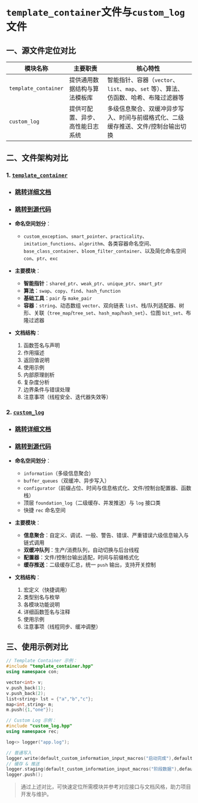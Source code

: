 # `template_container`文件与`custom_log`文件
## 一、源文件定位对比

| 模块名称                 | 主要职责             | 核心特性                                                                          |
| -------------------- | ---------------- | ----------------------------------------------------------------------------- |
| `template_container` | 提供通用数据结构与算法模板库   | 智能指针、容器（`vector`、`list`、`map`、`set` 等）、算法、仿函数、哈希、布隆过滤器等  |
| `custom_log`         | 提供可配置、异步、高性能日志系统 | 多级信息聚合、双缓冲异步写入、时间与前缀格式化、二级缓存推送、文件/控制台输出切换                                     |
## 二、文件架构对比

### 1. [`template_container`](custom_libraries/template_container.hpp)
* ### [**跳转详细文档**](custom_libraries/template_container.md)
* ### [**跳转到源代码**](custom_libraries/template_container.hpp)
* **命名空间划分**：

  * `custom_exception`、`smart_pointer`、`practicality`、`imitation_functions`、`algorithm`、各类容器命名空间、`base_class_container`、`bloom_filter_container`、以及简化命名空间 `con`、`ptr`、`exc`
* **主要模块**：

  * **智能指针**：`shared_ptr`、`weak_ptr`、`unique_ptr`、`smart_ptr`
  * **算法**：`swap`、`copy`、`find`、`hash_function`
  * **基础工具**：`pair` 与 `make_pair`
  * **容器**：`string`、动态数组 `vector`、双向链表 `list`、栈/队列适配器、树形、关联（`tree_map`/`tree_set`、`hash_map`/`hash_set`）、位图 `bit_set`、布隆过滤器
* **文档结构**：

  1. 函数签名与声明
  2. 作用描述
  3. 返回值说明
  4. 使用示例
  5. 内部原理剖析
  6. 复杂度分析
  7. 边界条件与错误处理
  8. 注意事项（线程安全、迭代器失效等）

### 2. [`custom_log`](custom_libraries/custom_logs.hpp)
* ### [**跳转详细文档**](custom_libraries/custom_logs.md)
* ### [**跳转到源代码**](custom_libraries/custom_logs.hpp)
* **命名空间划分**：

  * `information`（多级信息聚合）
  * `buffer_queues`（双缓冲、异步写入）
  * `configurator`（前缀占位、时间与信息格式化、文件/控制台配置器、函数栈）
  * 顶层 `foundation_log`（二级缓存、并发推送）与 `log` 接口类
  * 快捷 `rec` 命名空间
* **主要模块**：

  * **信息聚合**：自定义、调试、一般、警告、错误、严重错误六级信息输入与链式调用
  * **双缓冲队列**：生产/消费队列，自动切换与后台线程
  * **配置器**：文件/控制台输出适配，时间与前缀格式化
  * **缓存推送**：二级缓存汇总，统一 `push` 输出，支持开关控制
* **文档结构**：

  1. 宏定义（快捷调用）
  2. 类型别名与枚举
  3. 各模块功能说明
  4. 详细函数签名与注释
  5. 使用示例
  6. 注意事项（线程同步、缓冲调整）

## 三、使用示例对比

```cpp
// Template Container 示例：
#include "template_container.hpp"
using namespace con;

vector<int> v;
v.push_back(1);
v.push_back(2);
list<string> lst = {"a","b","c"};
map<int,string> m;
m.push({1,"one"});
```

```cpp
// Custom Log 示例：
#include "custom_log.hpp"
using namespace rec;

log<> logger("app.log");

// 普通写入
logger.write(default_custom_information_input_macros("启动完成"),default_timestamp_macros);
// 缓存 & 推送
logger.staging(default_custom_information_input_macros("阶段数据"),default_timestamp_macros);
logger.push();
```

> 通过上述对比，可快速定位所需模块并参考对应接口与文档风格，助力项目开发与维护。
